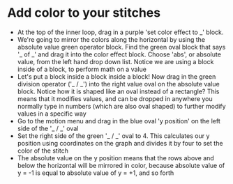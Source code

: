 # Add color to your stitches

- At the top of the inner loop, drag in a purple 'set color effect to \_' block.
- We're going to mirror the colors along the horizontal by using the absolute value green operator block. Find the green oval block that says '_ of _' and drag it into the color effect block. Choose 'abs', or absolute value, from the left hand drop down list. Notice we are using a block inside of a block, to perform math on a value
- Let's put a block inside a block inside a block! Now drag in the green division operator ('_ / _') into the right value oval on the absolute value block. Notice how it is shaped like an oval instead of a rectangle? This means that it modifies values, and can be dropped in anywhere you normally type in numbers (which are also oval shaped) to further modify values in a specific way
- Go to the motion menu and drag in the blue oval 'y position' on the left side of the '_ / _' oval
- Set the right side of the green '_ / _' oval to 4. This calculates our y position using coordinates on the graph and divides it by four to set the color of the stitch
- The absolute value on the y position means that the rows above and below the horizontal will be mirrored in color, because absolute value of y = -1 is equal to absolute value of y = +1, and so forth
